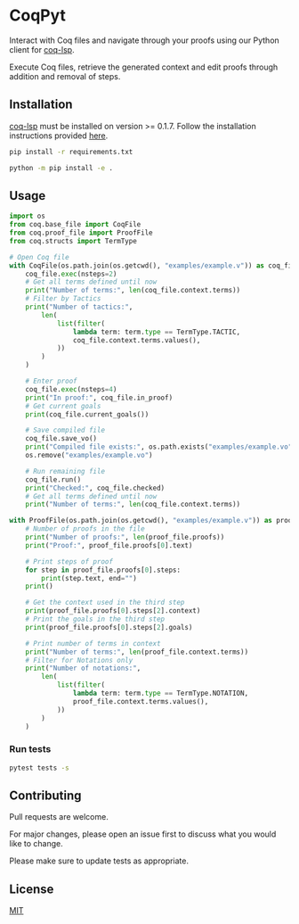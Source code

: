 # CoqPyt

Interact with Coq files and navigate through your proofs using our Python client for [coq-lsp](https://github.com/ejgallego/coq-lsp).

Execute Coq files, retrieve the generated context and edit proofs through addition and removal of steps.

## Installation

[coq-lsp](https://github.com/ejgallego/coq-lsp) must be installed on version >= 0.1.7. Follow the installation instructions provided [here](https://github.com/ejgallego/coq-lsp#%EF%B8%8F-installation).

```bash
pip install -r requirements.txt
```

```bash
python -m pip install -e .
```

## Usage
```python
import os
from coq.base_file import CoqFile
from coq.proof_file import ProofFile
from coq.structs import TermType

# Open Coq file
with CoqFile(os.path.join(os.getcwd(), "examples/example.v")) as coq_file:
    coq_file.exec(nsteps=2)
    # Get all terms defined until now
    print("Number of terms:", len(coq_file.context.terms))
    # Filter by Tactics
    print("Number of tactics:",
        len(
            list(filter(
                lambda term: term.type == TermType.TACTIC,
                coq_file.context.terms.values(),
            ))
        )
    )

    # Enter proof
    coq_file.exec(nsteps=4)
    print("In proof:", coq_file.in_proof)
    # Get current goals
    print(coq_file.current_goals())

    # Save compiled file
    coq_file.save_vo()
    print("Compiled file exists:", os.path.exists("examples/example.vo"))
    os.remove("examples/example.vo")

    # Run remaining file
    coq_file.run()
    print("Checked:", coq_file.checked)
    # Get all terms defined until now
    print("Number of terms:", len(coq_file.context.terms))

with ProofFile(os.path.join(os.getcwd(), "examples/example.v")) as proof_file:
    # Number of proofs in the file
    print("Number of proofs:", len(proof_file.proofs))
    print("Proof:", proof_file.proofs[0].text)

    # Print steps of proof
    for step in proof_file.proofs[0].steps:
        print(step.text, end="")
    print()

    # Get the context used in the third step
    print(proof_file.proofs[0].steps[2].context)
    # Print the goals in the third step
    print(proof_file.proofs[0].steps[2].goals)

    # Print number of terms in context
    print("Number of terms:", len(proof_file.context.terms))
    # Filter for Notations only
    print("Number of notations:",
        len(
            list(filter(
                lambda term: term.type == TermType.NOTATION,
                proof_file.context.terms.values(),
            ))
        )
    )
```

### Run tests

```bash
pytest tests -s
```

## Contributing

Pull requests are welcome. 

For major changes, please open an issue first to discuss what you would like to change.

Please make sure to update tests as appropriate.

## License

[MIT](https://choosealicense.com/licenses/mit/)